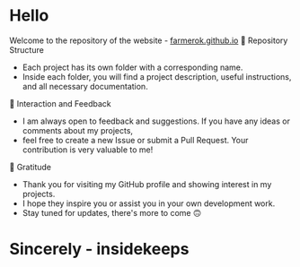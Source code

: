 # Hello

Welcome to the repository of the website - [farmerok.github.io](https://farmerok.github.io/)
📂 Repository Structure

- Each project has its own folder with a corresponding name.
- Inside each folder, you will find a project description, useful instructions, and all necessary documentation.

🔗 Interaction and Feedback

- I am always open to feedback and suggestions. If you have any ideas or comments about my projects,
- feel free to create a new Issue or submit a Pull Request. Your contribution is very valuable to me!

🙏 Gratitude

- Thank you for visiting my GitHub profile and showing interest in my projects.
- I hope they inspire you or assist you in your own development work.
- Stay tuned for updates, there's more to come 🙃

# Sincerely - insidekeeps

